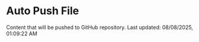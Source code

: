# Auto Push File

Content that will be pushed to GitHub repository.
Last updated: 08/08/2025, 01:09:22 AM